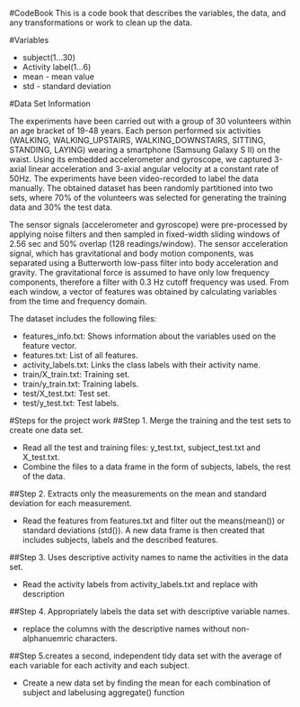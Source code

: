 #CodeBook
This is a code book that describes the variables, the data, and any transformations or work to clean up the data.

#Variables
* subject(1...30)
* Activity label(1...6)
* mean - mean value
* std - standard deviation

#Data Set Information

The experiments have been carried out with a group of 30 volunteers within an age bracket of 19-48 years. Each person performed six activities (WALKING, WALKING_UPSTAIRS, WALKING_DOWNSTAIRS, SITTING, STANDING, LAYING) wearing a smartphone (Samsung Galaxy S II) on the waist. Using its embedded accelerometer and gyroscope, we captured 3-axial linear acceleration and 3-axial angular velocity at a constant rate of 50Hz. The experiments have been video-recorded to label the data manually. The obtained dataset has been randomly partitioned into two sets, where 70% of the volunteers was selected for generating the training data and 30% the test data.

The sensor signals (accelerometer and gyroscope) were pre-processed by applying noise filters and then sampled in fixed-width sliding windows of 2.56 sec and 50% overlap (128 readings/window). The sensor acceleration signal, which has gravitational and body motion components, was separated using a Butterworth low-pass filter into body acceleration and gravity. The gravitational force is assumed to have only low frequency components, therefore a filter with 0.3 Hz cutoff frequency was used. From each window, a vector of features was obtained by calculating variables from the time and frequency domain.

The dataset includes the following files:
* features_info.txt: Shows information about the variables used on the feature vector.
* features.txt: List of all features.
* activity_labels.txt: Links the class labels with their activity name.
* train/X_train.txt: Training set.
* train/y_train.txt: Training labels.
* test/X_test.txt: Test set.
* test/y_test.txt: Test labels.

#Steps for the project work
##Step 1. Merge the training and the test sets to create one data set.
* Read all the test and training files: y_test.txt, subject_test.txt and X_test.txt.
* Combine the files to a data frame in the form of subjects, labels, the rest of the data.

##Step 2. Extracts only the measurements on the mean and standard deviation for each measurement. 
* Read the features from features.txt and filter out the means(mean()) or standard deviations (std()). A new data frame is then created that includes subjects, labels and the described features.

##Step 3. Uses descriptive activity names to name the activities in the data set.
* Read the activity labels from activity_labels.txt and replace with description

##Step 4. Appropriately labels the data set with descriptive variable names. 
* replace the columns with the descriptive names without non-alphanuemric characters.

##Step 5.creates a second, independent tidy data set with the average of each variable for each activity and each subject.
* Create a new data set by finding the mean for each combination of subject and labelusing aggregate() function
